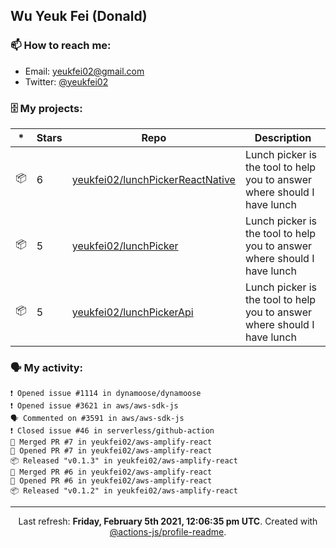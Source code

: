 ## Wu Yeuk Fei (Donald)

### 📫 How to reach me:

- Email: [yeukfei02@gmail.com](yeukfei02@gmail.com)
- Twitter: [@yeukfei02](https://twitter.com/yeukfei02)

### 🗄 My projects:

|*|Stars|Repo|Description|
|---|---|---|---|
| 📦 | 6 | [yeukfei02/lunchPickerReactNative](https://github.com/yeukfei02/lunchPickerReactNative) | Lunch picker is the tool to help you to answer where should I have lunch |
| 📦 | 5 | [yeukfei02/lunchPicker](https://github.com/yeukfei02/lunchPicker) | Lunch picker is the tool to help you to answer where should I have lunch |
| 📦 | 5 | [yeukfei02/lunchPickerApi](https://github.com/yeukfei02/lunchPickerApi) | Lunch picker is the tool to help you to answer where should I have lunch |

### 🗣 My activity:

```
❗️ Opened issue #1114 in dynamoose/dynamoose
❗️ Opened issue #3621 in aws/aws-sdk-js
🗣 Commented on #3591 in aws/aws-sdk-js
❗️ Closed issue #46 in serverless/github-action
🎉 Merged PR #7 in yeukfei02/aws-amplify-react
💪 Opened PR #7 in yeukfei02/aws-amplify-react
📦 Released "v0.1.3" in yeukfei02/aws-amplify-react
🎉 Merged PR #6 in yeukfei02/aws-amplify-react
💪 Opened PR #6 in yeukfei02/aws-amplify-react
📦 Released "v0.1.2" in yeukfei02/aws-amplify-react
```

<!-- <img src="https://github-readme-stats.vercel.app/api?username=yeukfei02&show_icons=true&count_private=true&theme=radical" />

<img src="https://github-readme-stats.vercel.app/api/top-langs/?username=yeukfei02&theme=radical" /> -->

---

<p align="center">Last refresh: <b>Friday, February 5th 2021, 12:06:35 pm UTC</b>. Created with <a href=https://github.com/marketplace/actions/profile-readme>@actions-js/profile-readme</a>.</p>
